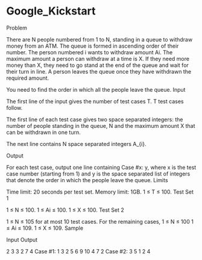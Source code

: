 # Google_Kickstart
Problem

There are N people numbered from 1 to N, standing in a queue to withdraw money from an ATM. The queue is formed in ascending order of their number. The person numbered i wants to withdraw amount Ai. The maximum amount a person can withdraw at a time is X. If they need more money than X, they need to go stand at the end of the queue and wait for their turn in line. A person leaves the queue once they have withdrawn the required amount.

You need to find the order in which all the people leave the queue.
Input

The first line of the input gives the number of test cases T. T test cases follow.

The first line of each test case gives two space separated integers: the number of people standing in the queue, N and the maximum amount X that can be withdrawn in one turn.

The next line contains N space separated integers A_{i}.

Output

For each test case, output one line containing Case #x: y, where x is the test case number (starting from 1) and y is the space separated list of integers that denote the order in which the people leave the queue.
Limits

Time limit: 20 seconds per test set.
Memory limit: 1GB.
1 ≤ T ≤ 100.
Test Set 1

1 ≤ N ≤ 100.
1 ≤ Ai ≤ 100.
1 ≤ X ≤ 100.
Test Set 2

1 ≤ N ≤ 105 for at most 10 test cases. For the remaining cases, 1 ≤ N ≤ 100
1 ≤ Ai ≤ 109.
1 ≤ X ≤ 109.
Sample

Input           Output
 

2
3 3
2 7 4         Case #1: 1 3 2
5 6
9 10 4 7 2    Case #2: 3 5 1 2 4
